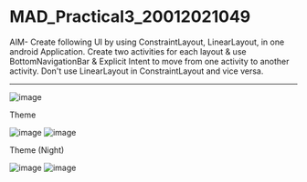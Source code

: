 # MAD_Practical3_20012021049

AIM-
    Create following UI by using ConstraintLayout, LinearLayout, in one android 
    Application. Create two activities for each layout & use BottomNavigationBar & Explicit 
    Intent to move from one activity to another activity. Don't use LinearLayout in ConstraintLayout 
    and vice versa.
   
-------------------------------------------------------------------------------------------------------------------- 
![image](https://user-images.githubusercontent.com/110885313/195776875-2a6b246a-616a-4e30-afa2-c16434b9c29c.png)

Theme

![image](https://user-images.githubusercontent.com/110885313/195776728-29244034-8a86-449e-8f12-e253a762b166.png)
![image](https://user-images.githubusercontent.com/110885313/195776745-b1bf23fb-2420-4213-9249-8bd66720cefc.png)


Theme (Night)

![image](https://user-images.githubusercontent.com/110885313/195776633-be9341ad-13b1-4ece-adc6-0423a551c832.png)
![image](https://user-images.githubusercontent.com/110885313/195776665-edba8030-0736-4823-a988-c94aaf364ef2.png)
